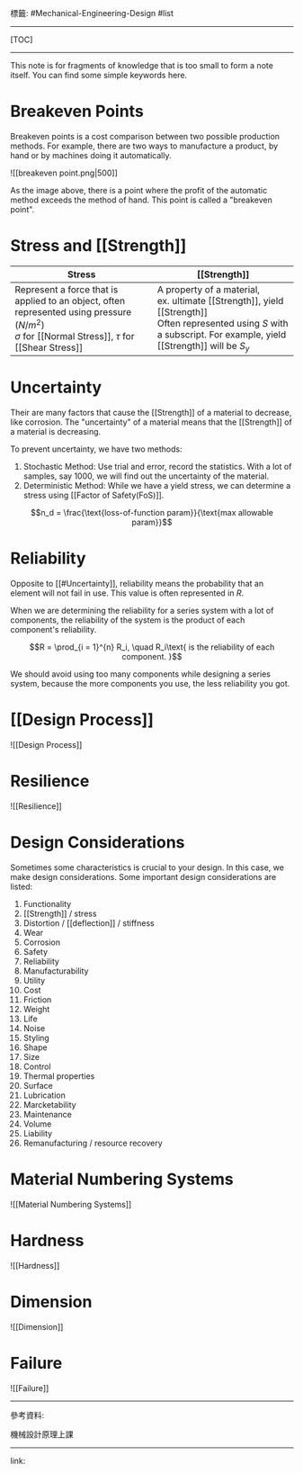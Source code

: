 標籤: #Mechanical-Engineering-Design #list 

---

[TOC]

---

This note is for fragments of knowledge that is too small to form a note itself. You can find some simple keywords here.

# Breakeven Points

Breakeven points is a cost comparison between two possible production methods. For example, there are two ways to manufacture a product, by hand or by machines doing it automatically.

![[breakeven point.png|500]]

As the image above, there is a point where the profit of the automatic method exceeds the method of hand. This point is called a "breakeven point".

# Stress and [[Strength]]

| Stress                                                                                                                                                      | [[Strength]]                                                                                                                                                      | 
| ----------------------------------------------------------------------------------------------------------------------------------------------------------- | ----------------------------------------------------------------------------------------------------------------------------------------------------------------- |
| Represent a force that is applied to an object, often represented using pressure $(N/m^2)$ <br> $\sigma$ for [[Normal Stress]], $\tau$ for [[Shear Stress]] | A property of a material, <br> ex. ultimate [[Strength]], yield [[Strength]] <br> Often represented using $S$ with a subscript. For example, yield [[Strength]] will be $S_y$ |

# Uncertainty

Their are many factors that cause the [[Strength]] of a material to decrease, like corrosion. The "uncertainty" of a material means that the [[Strength]] of a material is decreasing.

To prevent uncertainty, we have two methods:

1. Stochastic Method: Use trial and error, record the statistics. With a lot of samples, say 1000, we will find out the uncertainty of the material.
2. Deterministic Method: While we have a yield stress, we can determine a stress using [[Factor of Safety(FoS)]].

$$n_d = \frac{\text{loss-of-function param}}{\text{max allowable param}}$$

# Reliability

Opposite to [[#Uncertainty]], reliability means the probability that an element will not fail in use. This value is often represented in $R$.

When we are determining the reliability for a series system with a lot of components, the reliability of the system is the product of each component's reliability.

$$R = \prod_{i = 1}^{n} R_i, \quad R_i\text{ is the reliability of each component. }$$

We should avoid using too many components while designing a series system, because the more components you use, the less reliability you got.

# [[Design Process]]

![[Design Process]]

# Resilience

![[Resilience]]

# Design Considerations

Sometimes some characteristics is crucial to your design. In this case, we make design considerations. Some important design considerations are listed:

1. Functionality
2. [[Strength]] / stress
3. Distortion / [[deflection]] / stiffness
4. Wear
5. Corrosion
6. Safety
7. Reliability
8. Manufacturability
9. Utility
10. Cost
11. Friction
12. Weight
13. Life
14. Noise
15. Styling
16. Shape
17. Size
18. Control
19. Thermal properties
20. Surface
21. Lubrication
22. Marcketability
23. Maintenance
24. Volume
25. Liability
26. Remanufacturing / resource recovery

# Material Numbering Systems

![[Material Numbering Systems]]

# Hardness

![[Hardness]]

# Dimension

![[Dimension]]

# Failure

![[Failure]]

---

參考資料:

機械設計原理上課

---

link:

